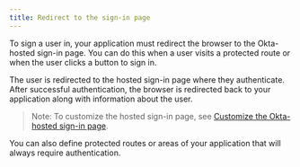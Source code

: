 ```yaml
---
title: Redirect to the sign-in page
---
```

To sign a user in, your application must redirect the browser to the Okta-hosted sign-in page. You can do this when a user visits a protected route or when the user clicks a button to sign in.

<StackSelector snippet="login-redirect"/>

The user is redirected to the hosted sign-in page where they authenticate. After successful authentication, the browser is redirected back to your application along with information about the user.

> Note: To customize the hosted sign-in page, see [Customize the Okta-hosted sign-in page](/docs/guides/custom-hosted-signin/).

You can also define protected routes or areas of your application that will always require authentication.

<NextSectionLink/>
